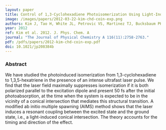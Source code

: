 ```yaml
---
layout: paper
title: Control of 1,3-Cyclohexadiene Photoisomerization Using Light-Induced Conical Intersections
image: /images/papers/2012-03-22-kim-chd-coin-exp.png 
authors: Kim J, Tao H, White JL, Petrovic VS, Martinez TJ, Bucksbaum PH 
year: 2012
ref: Kim et al. 2012. J. Phys. Chem. A
journal: "The Journal of Physical Chemistry A 116(11):2758-2763."
pdf: /pdfs/papers/2012-kim-chd-coin-exp.pdf
doi: 10.1021/jp208384b
---
```


### Abstract
We have studied the photoinduced isomerization from 1,3-cyclohexadiene to 1,3,5-hexatriene in the presence of an intense ultrafast laser pulse. We find that the laser field maximally suppresses isomerization if it is both polarized parallel to the excitation dipole and present 50 fs after the initial photoabsorption, at the time when the system is expected to be in the vicinity of a conical intersection that mediates this structural transition. A modified ab initio multiple spawning (AIMS) method shows that the laser induces a resonant coupling between the excited state and the ground state, i.e., a light-induced conical intersection. The theory accounts for the timing and direction of the effect.

